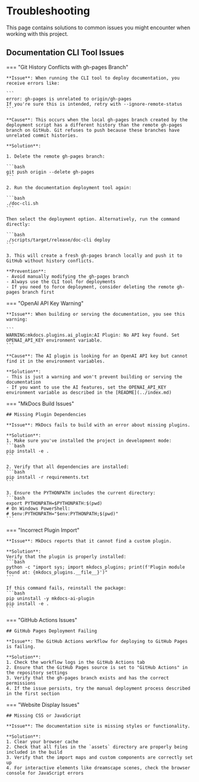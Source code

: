 # Troubleshooting

This page contains solutions to common issues you might encounter when working with this project.

## Documentation CLI Tool Issues

=== "Git History Conflicts with gh-pages Branch"

    **Issue**: When running the CLI tool to deploy documentation, you receive errors like:

    ```
    error: gh-pages is unrelated to origin/gh-pages
    If you're sure this is intended, retry with --ignore-remote-status
    ```

    **Cause**: This occurs when the local gh-pages branch created by the deployment script has a different history than the remote gh-pages branch on GitHub. Git refuses to push because these branches have unrelated commit histories.

    **Solution**: 

    1. Delete the remote gh-pages branch:

    ```bash
    git push origin --delete gh-pages
    ```

    2. Run the documentation deployment tool again:

    ```bash
    ./doc-cli.sh
    ```
    
    Then select the deployment option. Alternatively, run the command directly:
    
    ```bash
    ./scripts/target/release/doc-cli deploy
    ```

    3. This will create a fresh gh-pages branch locally and push it to GitHub without history conflicts.

    **Prevention**: 
    - Avoid manually modifying the gh-pages branch
    - Always use the CLI tool for deployments
    - If you need to force deployment, consider deleting the remote gh-pages branch first

=== "OpenAI API Key Warning"

    **Issue**: When building or serving the documentation, you see this warning:

    ```
    WARNING:mkdocs.plugins.ai_plugin:AI Plugin: No API key found. Set OPENAI_API_KEY environment variable.
    ```

    **Cause**: The AI plugin is looking for an OpenAI API key but cannot find it in the environment variables.

    **Solution**:
    - This is just a warning and won't prevent building or serving the documentation
    - If you want to use the AI features, set the OPENAI_API_KEY environment variable as described in the [README](../index.md)

=== "MkDocs Build Issues"

    ## Missing Plugin Dependencies

    **Issue**: MkDocs fails to build with an error about missing plugins.

    **Solution**:
    1. Make sure you've installed the project in development mode:
    ```bash
    pip install -e .
    ```

    2. Verify that all dependencies are installed:
    ```bash
    pip install -r requirements.txt
    ```

    3. Ensure the PYTHONPATH includes the current directory:
    ```bash
    export PYTHONPATH=$PYTHONPATH:$(pwd)
    # On Windows PowerShell:
    # $env:PYTHONPATH="$env:PYTHONPATH;$(pwd)"
    ```

=== "Incorrect Plugin Import"

    **Issue**: MkDocs reports that it cannot find a custom plugin.

    **Solution**:
    Verify that the plugin is properly installed:
    ```bash
    python -c "import sys; import mkdocs_plugins; print(f'Plugin module found at: {mkdocs_plugins.__file__}')"
    ```

    If this command fails, reinstall the package:
    ```bash
    pip uninstall -y mkdocs-ai-plugin
    pip install -e .
    ```

=== "GitHub Actions Issues"

    ## GitHub Pages Deployment Failing

    **Issue**: The GitHub Actions workflow for deploying to GitHub Pages is failing.

    **Solution**:
    1. Check the workflow logs in the GitHub Actions tab
    2. Ensure that the GitHub Pages source is set to "GitHub Actions" in the repository settings
    3. Verify that the gh-pages branch exists and has the correct permissions
    4. If the issue persists, try the manual deployment process described in the first section

=== "Website Display Issues"

    ## Missing CSS or JavaScript

    **Issue**: The documentation site is missing styles or functionality.

    **Solution**:
    1. Clear your browser cache
    2. Check that all files in the `assets` directory are properly being included in the build
    3. Verify that the import maps and custom components are correctly set up
    4. For interactive elements like dreamscape scenes, check the browser console for JavaScript errors